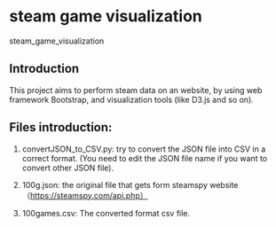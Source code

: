 # steam game visualization
steam_game_visualization

## Introduction
This project aims to perform steam data on an website, by using web framework Bootstrap, and visualization tools (like D3.js and so on).


## Files introduction:

1. convertJSON_to_CSV.py:
try to convert the JSON file into CSV in a correct format. (You need to edit the JSON file name if you want to convert other JSON file).

2. 100g.json: the original file that gets form steamspy website（https://steamspy.com/api.php）

3. 100games.csv: The converted format csv file.

